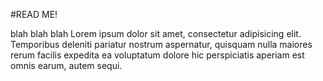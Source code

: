 #READ ME!

blah blah blah
Lorem ipsum dolor sit amet, consectetur adipisicing elit. Temporibus deleniti pariatur nostrum aspernatur, quisquam nulla maiores rerum facilis expedita ea voluptatum dolore hic perspiciatis aperiam est omnis earum, autem sequi.